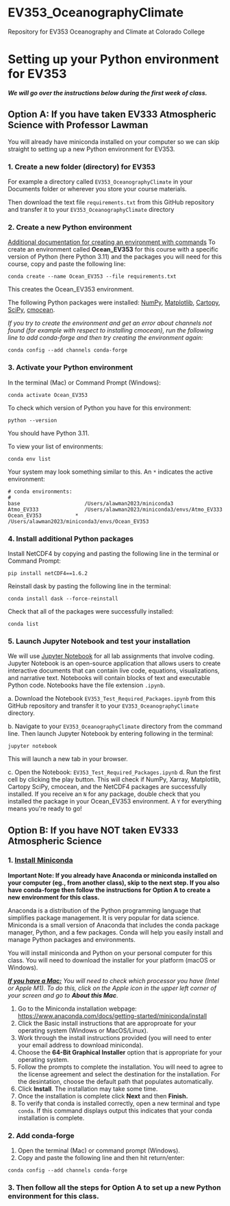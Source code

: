 # EV353_OceanographyClimate
Repository for EV353 Oceanography and Climate at Colorado College

# Setting up your Python environment for EV353
***We will go over the instructions below during the first week of class.***

## Option A: If you have taken EV333 Atmospheric Science with Professor Lawman
You will already have miniconda installed on your computer so we can skip straight to setting up a new Python environment for EV353. 

### 1. Create a new folder (directory) for EV353
For example a directory called `EV353_OceanographyClimate` in your Documents folder or wherever you store your course materials. 

Then download the text file `requirements.txt` from this GitHub repository and transfer it to your `EV353_OceanographyClimate` directory

### 2. Create a new Python environment
[Additional documentation for creating an environment with commands](https://conda.io/projects/conda/en/latest/user-guide/tasks/manage-environments.html#creating-an-environment-with-commands)
To create an environment called **Ocean_EV353** for this course with a specific version of Python (here Python 3.11) and the packages you will need for this course, copy and paste the following line:
```
conda create --name Ocean_EV353 --file requirements.txt
```
This creates the Ocean_EV353 environment. 

The following Python packages were installed: [NumPy](https://numpy.org/doc/stable/index.html), [Matplotlib](https://matplotlib.org), [Cartopy](https://scitools.org.uk/cartopy/docs/latest/), [SciPy](https://scipy.org), [cmocean](https://www.google.com/search?client=safari&rls=en&q=cmocean&ie=UTF-8&oe=UTF-8). 

*If you try to create the environment and get an error about channels not found (for example with respect to installing cmocean), run the following line to add conda-forge and then try creating the environment again:*
```
conda config --add channels conda-forge
```

### 3. Activate your Python environment
In the terminal (Mac) or Command Prompt (Windows):
```
conda activate Ocean_EV353
```

To check which version of Python you have for this environment:

```
python --version
```
You should have Python 3.11.

To view your list of environments:
```
conda env list
```
Your system may look something similar to this. An `*` indicates the active environment:
```
# conda environments:
#
base                     /Users/alawman2023/miniconda3
Atmo_EV333               /Users/alawman2023/miniconda3/envs/Atmo_EV333
Ocean_EV353           *  /Users/alawman2023/miniconda3/envs/Ocean_EV353

```
### 4. Install additional Python packages

Install NetCDF4 by copying and pasting the following line in the terminal or Command Prompt:
```
pip install netCDF4==1.6.2
```
Reinstall dask by pasting the following line in the terminal:
```
conda install dask --force-reinstall
```
Check that all of the packages were successfully installed:
```
conda list
```
### 5. Launch Jupyter Notebook and test your installation
We will use [Jupyter Notebook](https://jupyter-notebook.readthedocs.io/en/latest/) for all lab assignments that involve coding. Jupyter Notebook is an open-source application that allows users to create interactive documents that can contain live code, equations, visualizations, and narrative text. Notebooks will contain blocks of text and executable Python code. Notebooks have the file extension `.ipynb`.

a. Download the Notebook `EV353_Test_Required_Packages.ipynb` from this GitHub repository and transfer it to your `EV353_OceanographyClimate` directory.

b. Navigate to your `EV353_OceanographyClimate` directory from the command line. Then launch Jupyter Notebook by entering following in the terminal:
```
jupyter notebook
```
This will launch a new tab in your browser. 

c. Open the Notebook: `EV353_Test_Required_Packages.ipynb`
d. Run the first cell by clicking the play button. This will check if NumPy, Xarray, Matplotlib, Cartopy SciPy, cmocean, and the NetCDF4 packages are successfully installed. If you receive an `N` for any package, double check that you installed the package in your Ocean_EV353 environment. A `Y` for everything means you're ready to go!

## Option B: If you have NOT taken EV333 Atmospheric Science

### 1. [Install Miniconda](https://docs.conda.io/projects/miniconda/en/latest/)

**Important Note: If you already have Anaconda or miniconda installed on your computer (eg., from another class), skip to the next step. If you also have conda-forge then follow the instructions for Option A to create a new environment for this class.**

Anaconda is a distribution of the Python programming language that simplifies package management. It is very popular for data science. Miniconda is a small version of Anaconda that includes the conda package manager, Python, and a few packages. Conda will help you easily install and manage Python packages and environments. 

You will install miniconda and Python on your personal computer for this class. You will need to download the installer for your platform (macOS or Windows). 

***<ins>If you have a Mac:<ins>** You will need to check which processor you have (Intel or Apple M1). To do this, click on the Apple icon in the upper left corner of your screen and go to **About this Mac***.

1. Go to the Miniconda installation webpage: https://www.anaconda.com/docs/getting-started/miniconda/install
2. Click the Basic install instructions that are approproate for your operating system (Windows or MacOS/Linux).
3. Work through the install instructions provided (you will need to enter your email address to download miniconda).
4. Choose the **64-Bit Graphical Installer** option that is appropriate for your operating system.
5. Follow the prompts to complete the installation. You will need to agree to the license agreement and select the destination for the installation. For the desintation, choose the default path that populates automatically.
6. Click **Install**. The installation may take some time.
7. Once the installation is complete click **Next** and then **Finish.**
8. To verify that conda is installed correctly, open a new terminal and type `conda`. If this command displays output this indicates that your conda installation is complete.

### 2. Add conda-forge 
1. Open the terminal (Mac) or command prompt (Windows).
2. Copy and paste the following line and then hit return/enter:
```
conda config --add channels conda-forge
```
### 3. Then follow all the steps for Option A to set up a new Python environment for this class.
